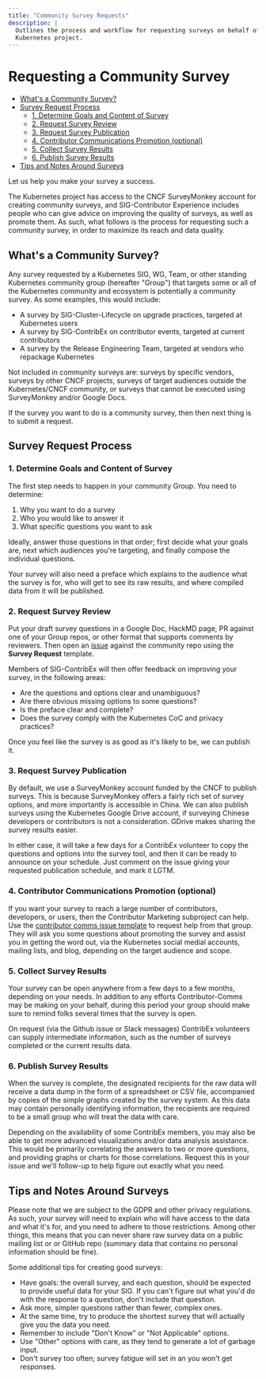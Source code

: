 ```yaml
---
title: "Community Survey Requests"
description: |
  Outlines the process and workflow for requesting surveys on behalf of the
  Kubernetes project.
---
```



<!-- omit in toc -->
# Requesting a Community Survey

- [What's a Community Survey?](#whats-a-community-survey)
- [Survey Request Process](#survey-request-process)
  - [1. Determine Goals and Content of Survey](#1-determine-goals-and-content-of-survey)
  - [2. Request Survey Review](#2-request-survey-review)
  - [3. Request Survey Publication](#3-request-survey-publication)
  - [4. Contributor Communications Promotion (optional)](#4-contributor-communications-promotion-optional)
  - [5. Collect Survey Results](#5-collect-survey-results)
  - [6. Publish Survey Results](#6-publish-survey-results)
- [Tips and Notes Around Surveys](#tips-and-notes-around-surveys)

Let us help you make your survey a success.

The Kubernetes project has access to the CNCF SurveyMonkey account for creating
community surveys, and SIG-Contributor Experience includes people who can give
advice on improving the quality of surveys, as well as promote them. As such,
what follows is the process for requesting such a community survey, in order to
maximize its reach and data quality.

## What's a Community Survey?

Any survey requested by a Kubernetes SIG, WG, Team, or other standing Kubernetes
community group (hereafter "Group") that targets some or all of the Kubernetes
community and ecosystem is potentially a community survey. As some examples,
this would include:

- A survey by SIG-Cluster-Lifecycle on upgrade practices, targeted at Kubernetes
  users
- A survey by SIG-ContribEx on contributor events, targeted at current contributors
- A survey by the Release Engineering Team, targeted at vendors who repackage
  Kubernetes

Not included in community surveys are: surveys by specific vendors, surveys by
other CNCF projects, surveys of target audiences outside the Kubernetes/CNCF
community, or surveys that cannot be executed using SurveyMonkey and/or
Google Docs.

If the survey you want to do is a community survey, then then next thing is to
submit a request.

## Survey Request Process

### 1. Determine Goals and Content of Survey

The first step needs to happen in your community Group. You need to determine:

1. Why you want to do a survey
2. Who you would like to answer it
3. What specific questions you want to ask

Ideally, answer those questions in that order; first decide what your goals are,
next which audiences you're targeting, and finally compose the individual questions.

Your survey will also need a preface which explains to the audience what the
survey is for, who will get to see its raw results, and where compiled data
from it will be published.

### 2. Request Survey Review

Put your draft survey questions in a Google Doc, HackMD page, PR against one of
your Group repos, or other format that supports comments by reviewers. Then open
an [issue] against the community repo using the **Survey Request** template.

Members of SIG-ContribEx will then offer feedback on improving your survey, in
the following areas:

- Are the questions and options clear and unambiguous?
- Are there obvious missing options to some questions?
- Is the preface clear and complete?
- Does the survey comply with the Kubernetes CoC and privacy practices?

Once you feel like the survey is as good as it's likely to be, we can publish it.

[issue]: https://github.com/kubernetes/community/issues

### 3. Request Survey Publication

By default, we use a SurveyMonkey account funded by the CNCF to publish surveys.
This is because SurveyMonkey offers a fairly rich set of survey options, and more
importantly is accessible in China. We can also publish surveys using the
Kubernetes Google Drive account, if surveying Chinese developers or contributors
is not a consideration. GDrive makes sharing the survey results easier.

In either case, it will take a few days for a ContribEx volunteer to copy the
questions and options into the survey tool, and then it can be ready to announce
on your schedule. Just comment on the issue giving your requested publication
schedule, and mark it LGTM.

### 4. Contributor Communications Promotion (optional)

If you want your survey to reach a large number of contributors, developers, or
users, then the Contributor Marketing subproject can help. Use the
[contributor comms issue template] to request help from that group. They will
ask you some questions about promoting the survey and assist you in getting the
word out, via the Kubernetes social medial accounts, mailing lists, and blog,
depending on the target audience and scope.

[contributor comms issue template]: https://github.com/kubernetes/community/issues/new/choose

### 5. Collect Survey Results

Your survey can be open anywhere from a few days to a few months, depending on
your needs. In addition to any efforts Contributor-Comms may be making on your
behalf, during this period your group should make sure to remind folks several
times that the survey is open.

On request (via the Github issue or Slack messages) ContribEx volunteers can
supply intermediate information, such as the number of surveys completed or the
current results data.

### 6. Publish Survey Results

When the survey is complete, the designated recipients for the raw data will
receive a data dump in the form of a spreadsheet or CSV file, accompanied by
copies of the simple graphs created by the survey system. As this data may
contain personally identifying information, the recipients are required to be a
small group who will treat the data with care.

Depending on the availability of some ContribEx members, you may also be able to
get more advanced visualizations and/or data analysis assistance. This would be
primarily correlating the answers to two or more questions, and providing graphs
or charts for those correlations. Request this in your issue and we'll follow-up
to help figure out exactly what you need.

## Tips and Notes Around Surveys

Please note that we are subject to the GDPR and other privacy regulations. As
such, your survey will need to explain who will have access to the data and what
it's for, and you need to adhere to those restrictions. Among other things, this
means that you can never share raw survey data on a public mailing list or or
GitHub repo (summary data that contains no personal information should be fine).

Some additional tips for creating good surveys:

- Have goals: the overall survey, and each question, should be expected to provide
  useful data for your SIG. If you can't figure out what you'd do with the
  response to a question, don't include that question.
- Ask more, simpler questions rather than fewer, complex ones.
- At the same time, try to produce the shortest survey that will actually give
  you the data you need.
- Remember to include "Don't Know" or "Not Applicable" options.
- Use "Other" options with care, as they tend to generate a lot of garbage input.
- Don't survey too often; survey fatigue will set in an you won't get responses.

